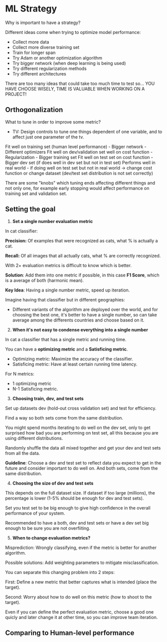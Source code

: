 # ML Strategy

Why is important to have a strategy?

Different ideas come when trying to optimize model performance:

- Collect more data
- Collect more diverse training set
- Train for longer span 
- Try Adam or another optimization algorithm
- Try bigger network (when deep learning is being used)
- Try different regularization methods
- Try different architectures

There are too many ideas that could take too much time to test so... YOU HAVE CHOOSE WISELY, TIME IS VALUABLE WHEN WORKING ON A PROJECT!

## Orthogonalization

What to tune in order to improve some metric?

- TV: Design controls to tune one things dependent of one variable, and to affect just one parameter of the tv.

Fit well on training set (human level performance)
    - Bigger network
    - Different optimizers
Fit well on dev/validation set well on cost function
    - Regularization
    - Bigger training set
Fit well on test set on cost function
    - Bigger dev set (if does well in dev set but not in test set)
Performs well in real world
    - if doing well on test set but not in real world -> change cost function or change dataset (dev/test set distribution is not set correctly)

There are some "knobs" which tuning ends affecting different things and not only one, for example early stopping would affect performance on training set and validation set.

## Setting the goal

1. __Set a single number evaluation metric__

In cat classifier:

__Precision:__ Of examples that were recognized as cats, what % is actually a cat.

__Recall:__ Of all images that all actually cats, what % are correctly recognized.

With 2+ evaluation metrics is difficult to know which is better. 

__Solution__: Add them into one metric if possible, in this case __F1 Score__, which is a average of both (harmonic mean).

__Key Idea__: Having a single number metric, speed up iteration.

Imagine having that classifier but in different geographies:

- Different variants of the algorithm are deployed over the world, and for choosing the best one, it's better to have a single number, so can take average among the differents countries and choose based on it.

2. __When it's not easy to condense everything into a single number__

In cat a classifier that has a single metric and running time.

You can have a __optimizing metric__ and a __Satisficing metric__.

- Optimizing metric: Maximize the accuracy of the classifier.
- Satisficing metric: Have at least certain running time latency.

For N metrics:
- 1 optimizing metric
- N-1 Satisficing metric.

3. __Choosing train, dev, and test sets__

Set up datasets dev (hold-out cross validation set) and test for efficiency. 

Find a way so both sets come from the same distribution. 

You might spend months iterating to do well on the dev set, only to get surprised how bad you are performing on test set, all this because you are using different distributions.

Randomly shuffle the data all mixed together and get your dev and test sets from all the data.

__Guideline__: Choose a dev and test set to reflect data you expect to get in the future and consider important to do well on. And both sets, come from the same distribution.

4. __Choosing the size of dev and test sets__

This depends on the full dataset size. If dataset if too large (millions), the percentage is lower (1-5% should be enough for dev and test sets).

Set you test set to be big enough to give high confidence in the overall performance of your system. 

Recommended to have a both, dev and test sets or have a dev set big enough to be sure you are not overfiiting.

5. __When to change evaluation metrics?__

Misprediction: Wrongly classifying, even if the metric is better for another algorithm. 

Possible solutions: Add weighting parameters to mitigate misclassification.

You can separate this changing problem into 2 steps:

First: Define a new metric that better captures what is intended (place the target).

Second: Worry about how to do well on this metric (how to shoot to the target).

Even if you can define the perfect evaluation metric, choose a good one quicly and later change it at other time, so you can improve team iteration.

## Comparing to Human-level performance





